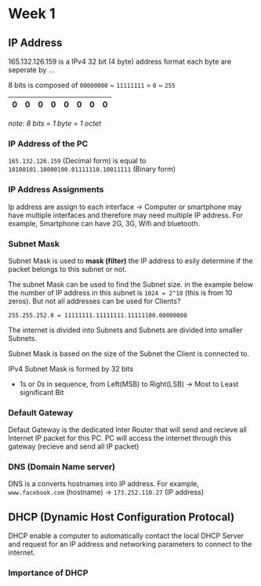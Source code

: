 # Week 1

## IP Address

165.132.126.159 is a IPv4 32 bit (4 byte) address format each byte are seperate by `.`.

8 bits is composed of `00000000` ~ `11111111` = `0` ~ `255`

| 0 | 0 | 0 | 0 | 0 | 0 | 0 | 0 |
|---|---|---|---|---|---|---|---|

*note: 8 bits = 1 byte = 1 octet*

### IP Address of the PC

`165.132.126.159` (Decimal form) is equal to `10100101.10000100.01111110.10011111` (Binary form)

### IP Address Assignments

Ip address are assign to each interface -> Computer or smartphone may have multiple interfaces and therefore may need multiple IP address. For example, Smartphone can have 2G, 3G, Wifi and bluetooth.

### Subnet Mask

Subnet Mask is used to **mask (filter)** the IP address to esily determine if the packet belongs to this subnet or not. 

The subnet Mask can be used to find the Subnet size. in the example below the number of IP address in this subnet is `1024 = 2^10` (this is from 10 zeros). But not all addresses can be used for Clients?
```
255.255.252.0 = 11111111.11111111.11111100.00000000
```

The internet is divided into Subnets and Subnets are divided into smaller Subnets.

Subnet Mask is based on the size of the Subnet the Client is connected to.

IPv4 Subnet Mask is formed by 32 bits
* 1s or 0s in sequence, from Left(MSB) to Right(LSB) -> Most to Least significant Bit

### Default Gateway

Defaut Gateway is the dedicated Inter Router that will send and recieve all Internet IP packet for this PC. PC will access the internet through this gateway (recieve and send all IP packet)

### DNS (Domain Name server)

DNS is a converts hostnames into IP address. For example, `www.facebook.com` (hostname) -> `173.252.110.27` (IP address)


## DHCP (Dynamic Host Configuration Protocal)

DHCP enable a computer to automatically contact the local DHCP Server and request for an IP address and networking parameters to connect to the internet.

### Importance of DHCP

